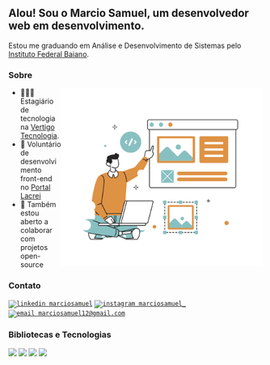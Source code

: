## Alou! Sou o Marcio Samuel, um desenvolvedor web em desenvolvimento.
Estou me graduando em Análise e Desenvolvimento de Sistemas pelo [Instituto Federal Baiano](https://ifbaiano.edu.br/portal/ads-guanambi/).

### Sobre
<img align="right" width="400px" src="https://github.com/marciosamuel/marciosamuel/blob/main/Website%20Design.svg"/>

- 👨🏽‍💻 Estagiário de tecnologia na [Vertigo Tecnologia](https://vertigo.com.br/).
- 🌈 Voluntário de desenvolvimento front-end no [Portal Lacrei](https://www.portallacrei.com.br/)
- 🤝 Também estou aberto a colaborar com projetos open-source

### Contato

[<code><img src="https://img.shields.io/badge/linkedin-0077B5?style=for-the-badge&logo=linkedin&logoColor=white" alt="linkedin marciosamuel"/></code>](https://www.linkedin.com/in/marciosamuel/)
[<code><img src="https://img.shields.io/badge/instagram-E4405F?style=for-the-badge&logo=instagram&logoColor=white" alt="instagram marciosamuel_"/></code>](https://www.instagram.com/marciosamuel_/)
[<code><img src="https://img.shields.io/badge/email-EA4335?style=for-the-badge&logo=gmail&logoColor=white" alt="email marciosamuel12@gmail.com"/></code>](mailto:marciosamuel12@gmail.com)

### Bibliotecas e Tecnologias

<code><img src="https://www.vectorlogo.zone/logos/mongodb/mongodb-icon.svg"></code>
<code><img src="https://www.vectorlogo.zone/logos/expressjs/expressjs-icon.svg"></code>
<code><img src="https://www.vectorlogo.zone/logos/reactjs/reactjs-icon.svg"></code>
<code><img src="https://www.vectorlogo.zone/logos/nodejs/nodejs-icon.svg"></code>

[//]: <> (### Github status <img align="left" src="https://github-readme-stats.vercel.app/api/top-langs/?username=marciosamuel&layout=compact&title_color=4388F1&text_color=878787&bg_color=0D111700&langs_count=10"> <img align="right" src="https://github-readme-stats.vercel.app/api?username=marciosamuel&show_icons=true&theme=radical&title_color=4388F1&text_color=878787&icon_color=F9DA01&bg_color=0D111700&cache_seconds=25000&count_private=true">)
